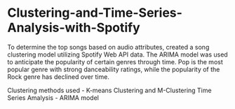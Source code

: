 # Clustering-and-Time-Series-Analysis-with-Spotify
To determine the top songs based on audio attributes, created a song clustering model utilizing Spotify Web API data. The ARIMA model was used to anticipate the popularity of certain genres through time. Pop is the most popular genre with strong danceability ratings, while the popularity of the Rock genre has declined over time.

Clustering methods used - K-means Clustering and M-Clustering
Time Series Amalysis - ARIMA model
